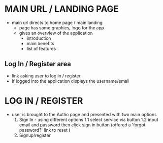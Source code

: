 

# MAIN URL / LANDING PAGE
* main url directs to home page / main landing 
  * page has some graphics, logo for the app
  * gives an overview of the application  
    * introduction 
    * main benefits
    * list of features
## Log In / Register area 
  * link asking user to log in  / register 
  * if logged into the application displays the username/email 
  
# LOG IN / REGISTER
  * user is brought to the Autho page and presented with two main options
    1. Sign In -  using different options
        1.1  select service via button
        1.2  input email and password then click sign in button
              (offered a 'forgot password?' link to reset )
    2. Signup/register 
  